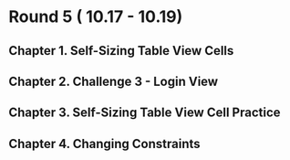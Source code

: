 # Round 5 ( 10.17 - 10.19)
## Chapter 1. Self-Sizing Table View Cells

## Chapter 2. Challenge 3 - Login View

## Chapter 3. Self-Sizing Table View Cell Practice

## Chapter 4. Changing Constraints

